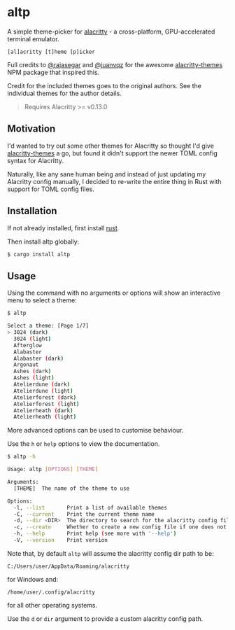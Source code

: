 # altp

A simple theme-picker for [alacritty](https://alacritty.org) - a cross-platform, GPU-accelerated terminal emulator.

`[al]acritty [t]heme [p]icker`

Full credits to [@rajasegar](https://github.com/rajasegar) and [@juanvqz](https://github.com/juanvqz) for the awesome [alacritty-themes](https://github.com/rajasegar/alacritty-themes) NPM package that inspired this.

Credit for the included themes goes to the original authors. See the individual themes for the author details.

> Requires Alacritty >= v0.13.0

## Motivation

I'd wanted to try out some other themes for Alacritty so thought I'd give [alacritty-themes](https://github.com/rajasegar/alacritty-themes) a go, but found it didn't support the newer TOML config syntax for Alacritty.

Naturally, like any sane human being and instead of just updating my Alacritty config manually, I decided to re-write the entire thing in Rust with support for TOML config files.

## Installation

If not already installed, first install [rust](https://www.rust-lang.org/tools/install).

Then install altp globally:

```sh
$ cargo install altp
```

## Usage

Using the command with no arguments or options will show an interactive menu to select a theme:

```sh
$ altp

Select a theme: [Page 1/7]
> 3024 (dark)
  3024 (light)
  Afterglow
  Alabaster
  Alabaster (dark)
  Argonaut
  Ashes (dark)
  Ashes (light)
  Atelierdune (dark)
  Atelierdune (light)
  Atelierforest (dark)
  Atelierforest (light)
  Atelierheath (dark)
  Atelierheath (light)
```

More advanced options can be used to customise behaviour.

Use the `h` or `help` options to view the documentation.

```sh
$ altp -h

Usage: altp [OPTIONS] [THEME]

Arguments:
  [THEME]  The name of the theme to use

Options:
  -l, --list       Print a list of available themes
  -C, --current    Print the current theme name
  -d, --dir <DIR>  The directory to search for the alacritty config file
  -c, --create     Whether to create a new config file if one does not already exist
  -h, --help       Print help (see more with '--help')
  -V, --version    Print version
```

Note that, by default `altp` will assume the alacritty config dir path to be:

```
C:/Users/user/AppData/Roaming/alacritty
```

for Windows and:

```
/home/user/.config/alacritty
```

for all other operating systems.

Use the `d` or `dir` argument to provide a custom alacritty config path.
